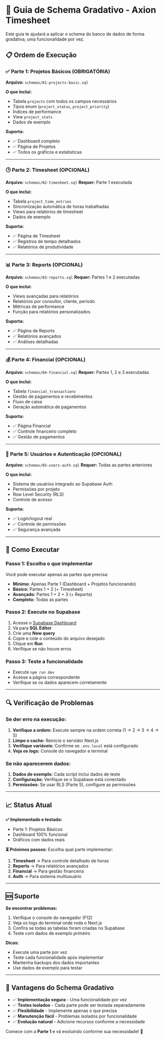 # 🚀 Guia de Schema Gradativo - Axion Timesheet

Este guia te ajudará a aplicar o schema do banco de dados de forma gradativa, uma funcionalidade por vez.

## 📋 Ordem de Execução

### ✅ **Parte 1: Projetos Básicos** (OBRIGATÓRIA)
**Arquivo:** `schemas/01-projects-basic.sql`

**O que inclui:**
- Tabela `projects` com todos os campos necessários
- Tipos enum (`project_status`, `project_priority`)
- Índices de performance
- View `project_stats`
- Dados de exemplo

**Suporta:**
- ✅ Dashboard completo
- ✅ Página de Projetos
- ✅ Todos os gráficos e estatísticas

---

### 🕒 **Parte 2: Timesheet** (OPCIONAL)
**Arquivo:** `schemas/02-timesheet.sql`
**Requer:** Parte 1 executada

**O que inclui:**
- Tabela `project_time_entries`
- Sincronização automática de horas trabalhadas
- Views para relatórios de timesheet
- Dados de exemplo

**Suporta:**
- ✅ Página de Timesheet
- ✅ Registros de tempo detalhados
- ✅ Relatórios de produtividade

---

### 📊 **Parte 3: Reports** (OPCIONAL)
**Arquivo:** `schemas/03-reports.sql`
**Requer:** Partes 1 e 2 executadas

**O que inclui:**
- Views avançadas para relatórios
- Relatórios por consultor, cliente, período
- Métricas de performance
- Função para relatórios personalizados

**Suporta:**
- ✅ Página de Reports
- ✅ Relatórios avançados
- ✅ Análises detalhadas

---

### 💰 **Parte 4: Financial** (OPCIONAL)
**Arquivo:** `schemas/04-financial.sql`
**Requer:** Partes 1, 2 e 3 executadas

**O que inclui:**
- Tabela `financial_transactions`
- Gestão de pagamentos e recebimentos
- Fluxo de caixa
- Geração automática de pagamentos

**Suporta:**
- ✅ Página Financial
- ✅ Controle financeiro completo
- ✅ Gestão de pagamentos

---

### 👤 **Parte 5: Usuários e Autenticação** (OPCIONAL)
**Arquivo:** `schemas/05-users-auth.sql`
**Requer:** Todas as partes anteriores

**O que inclui:**
- Sistema de usuários integrado ao Supabase Auth
- Permissões por projeto
- Row Level Security (RLS)
- Controle de acesso

**Suporta:**
- ✅ Login/logout real
- ✅ Controle de permissões
- ✅ Segurança avançada

---

## 🎯 Como Executar

### **Passo 1: Escolha o que implementar**
Você pode executar apenas as partes que precisa:

- **Mínimo:** Apenas Parte 1 (Dashboard + Projetos funcionando)
- **Básico:** Partes 1 + 2 (+ Timesheet)
- **Avançado:** Partes 1 + 2 + 3 (+ Reports)
- **Completo:** Todas as partes

### **Passo 2: Execute no Supabase**
1. Acesse o [Supabase Dashboard](https://supabase.com/dashboard)
2. Vá para **SQL Editor**
3. Crie uma **New query**
4. Copie e cole o conteúdo do arquivo desejado
5. Clique em **Run**
6. Verifique se não houve erros

### **Passo 3: Teste a funcionalidade**
- Execute `npm run dev`
- Acesse a página correspondente
- Verifique se os dados aparecem corretamente

---

## 🔍 Verificação de Problemas

### **Se der erro na execução:**
1. **Verifique a ordem:** Execute sempre na ordem correta (1 → 2 → 3 → 4 → 5)
2. **Limpe o cache:** Reinicie o servidor Next.js
3. **Verifique variáveis:** Confirme se `.env.local` está configurado
4. **Veja os logs:** Console do navegador e terminal

### **Se não aparecerem dados:**
1. **Dados de exemplo:** Cada script inclui dados de teste
2. **Configuração:** Verifique se o Supabase está conectado
3. **Permissões:** Se usar RLS (Parte 5), configure as permissões

---

## 📈 Status Atual

**✅ Implementado e testado:**
- Parte 1: Projetos Básicos
- Dashboard 100% funcional
- Gráficos com dados reais

**⏳ Próximos passos:**
Escolha qual parte implementar:

1. **Timesheet** → Para controle detalhado de horas
2. **Reports** → Para relatórios avançados  
3. **Financial** → Para gestão financeira
4. **Auth** → Para sistema multiusuário

---

## 🆘 Suporte

**Se encontrar problemas:**
1. Verifique o console do navegador (F12)
2. Veja os logs do terminal onde roda o Next.js
3. Confira se todas as tabelas foram criadas no Supabase
4. Teste com dados de exemplo primeiro

**Dicas:**
- Execute uma parte por vez
- Teste cada funcionalidade após implementar
- Mantenha backups dos dados importantes
- Use dados de exemplo para testar

---

## 🎉 Vantagens do Schema Gradativo

- ✅ **Implementação segura** - Uma funcionalidade por vez
- ✅ **Testes isolados** - Cada parte pode ser testada separadamente  
- ✅ **Flexibilidade** - Implemente apenas o que precisa
- ✅ **Manutenção fácil** - Problemas isolados por funcionalidade
- ✅ **Evolução natural** - Adicione recursos conforme a necessidade

Comece com a **Parte 1** e vá evoluindo conforme sua necessidade! 🚀


